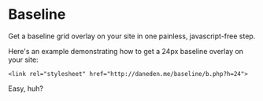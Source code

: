 # Baseline
Get a baseline grid overlay on your site in one painless, javascript-free step.

Here's an example demonstrating how to get a 24px baseline overlay on your site:

```<link rel="stylesheet" href="http://daneden.me/baseline/b.php?h=24">```

Easy, huh?